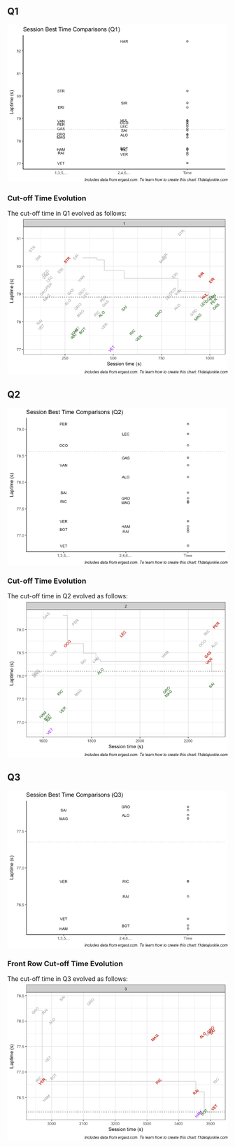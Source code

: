 ## Q1

![](images/f1_2018_esp-quali1_gridplot-1.png)<!-- -->

### Cut-off Time Evolution

The cut-off time in Q1 evolved as follows:
![](images/f1_2018_esp-quali1_cutoff-1.png)<!-- -->

## Q2

![](images/f1_2018_esp-quali2_gridplot-1.png)<!-- -->

### Cut-off Time Evolution

The cut-off time in Q2 evolved as follows:
![](images/f1_2018_esp-quali2_cutoff-1.png)<!-- -->

## Q3

![](images/f1_2018_esp-quali3_gridplot-1.png)<!-- -->

### Front Row Cut-off Time Evolution

The cut-off time in Q3 evolved as follows:
![](images/f1_2018_esp-quali3_cutoff-1.png)<!-- -->
